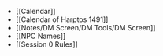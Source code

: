 
- [[Calendar]]
- [[Calendar of Harptos 1491]]
- [[Notes/DM Screen/DM Tools/DM Screen]]
- [[NPC Names]]
- [[Session 0 Rules]]
